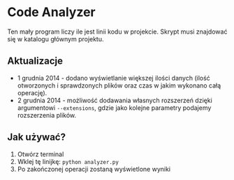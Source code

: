 Code Analyzer
=============

Ten mały program liczy ile jest linii kodu w projekcie. Skrypt musi znajdować się w katalogu głównym projektu.

Aktualizacje
------------
 * 1 grudnia 2014 - dodano wyświetlanie większej ilości danych (ilość otworzonych i sprawdzonych plików oraz czas w jakim wykonano całą operację).
 * 2 grudnia 2014 - możliwość dodawania własnych rozszerzeń dzięki argumentowi `--extensions`, gdzie jako kolejne parametry podajemy rozszerzenia plików.

Jak używać?
-----------

1. Otwórz terminal
2. Wklej tę linijkę: `python analyzer.py`
3. Po zakończonej operacji zostaną wyświetlone wyniki